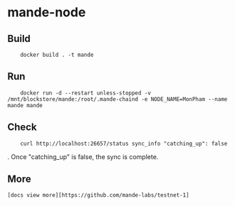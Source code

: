 # mande-node

## Build
        docker build . -t mande
## Run
        docker run -d --restart unless-stopped -v /mnt/blockstore/mande:/root/.mande-chaind -e NODE_NAME=MonPham --name mande mande
## Check
        curl http://localhost:26657/status sync_info "catching_up": false
. Once "catching_up" is false, the sync is complete.
## More
    [docs view more][https://github.com/mande-labs/testnet-1]

